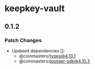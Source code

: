 # keepkey-vault

## 0.1.2

### Patch Changes

- Updated dependencies []:
  - @coinmasters/types@4.10.1
  - @coinmasters/pioneer-sdk@4.10.3
